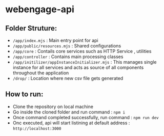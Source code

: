 # webengage-api

## Folder Struture:

* `/app/index.mjs` : Main entry point for api
* `/app/public/resources.mjs` : Shared configurations
* `/app/core` : Contails core services such as HTTP Service , utilities
* `/app/controller` : Contains main processing classes
* `/app/initilizer/appInstanceInitializer.mjs` : This manages single instance for all services and acts as source of all components throughout the application
* `/drop/` : Location where new csv file gets generated

## How to run:
* Clone the repository on local machine
* Go inside the cloned folder and run command : `npm i`
* Once command completed successfully, run command : `npm run dev`
* Onc executed, api will start listining at default address : `http://localhost:3000`
